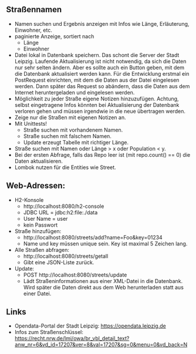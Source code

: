 ## Straßennamen

- Namen suchen und Ergebnis anzeigen mit Infos wie Länge, Erläuterung, Einwohner, etc.
- paginierte Anzeige, sortiert nach
    - Länge
    - Einwohner
- Datei lokal in Datenbank speichern. Das schont die Server der Stadt Leipzig. Laufende
  Aktualisierung ist nicht notwendig, da sich die Daten nur sehr selten ändern. Aber es sollte
  auch ein Button geben, mit dem die Datenbank aktualisiert werden kann. Für die Entwicklung 
  erstmal ein PostRequest einrichten, mit dem die Daten aus der Datei eingelesen werden. Dann
  später das Request so abändern, dass die Daten aus dem Internet heruntergeladen und
  eingelesen werden.
- Möglichkeit zu jeder Straße eigene Notizen hinzuzufügen. Achtung, selbst eingetragene Infos könnten bei 
  Aktualisierung der Datenbank verloren gehen und müssen irgendwie in die neue übertragen werden.
- Zeige nur die Straßen mit eigenen Notizen an.
- Mit Unittests!
    - Straße suchen mit vorhandenem Namen.
    - Straße suchen mit falschem Namen.
    - Update erzeugt Tabelle mit richtiger Länge.
- Straße suchen mit Namen oder Länge > x oder Population < y.
- Bei der ersten Abfrage, falls das Repo leer ist (mit repo.count() == 0) die Daten aktualisieren.
- Lombok nutzen für die Entities wie Street.

## Web-Adressen:

- H2-Konsole
  - http://localhost:8080/h2-console
  - JDBC URL = jdbc:h2:file:./data
  - User Name = user
  - kein Passwort
- Straße hinzufügen:
  - http://localhost:8080/streets/add?name=Foo&key=01234
  - Name und key müssen unique sein. Key ist maximal 5 Zeichen lang.
- Alle Straßen abfragen:
  - http://localhost:8080/streets/getall
  - Gibt eine JSON-Liste zurück.
- Update:
  - POST http://localhost:8080/streets/update
  - Lädt Straßeninformationen aus einer XML-Datei in die Datenbank.
    Wird später die Daten direkt aus dem Web herunterladen statt aus einer Datei.
  
## Links
- Opendata-Portal der Stadt Leipzig: https://opendata.leipzig.de
- Infos zum Straßenschlüssel: https://recht.nrw.de/lmi/owa/br_vbl_detail_text?anw_nr=6&vd_id=17207&ver=8&val=17207&sg=0&menu=0&vd_back=N
